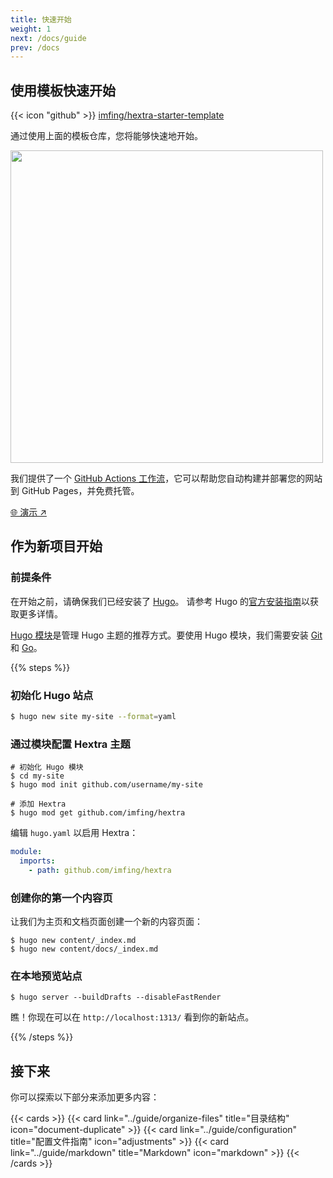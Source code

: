 ```yaml
---
title: 快速开始
weight: 1
next: /docs/guide
prev: /docs
---
```


## 使用模板快速开始

{{< icon "github" >}}&nbsp;[imfing/hextra-starter-template](https://github.com/imfing/hextra-starter-template)

通过使用上面的模板仓库，您将能够快速地开始。

<img src="https://docs.github.com/assets/cb-77734/mw-1440/images/help/repository/use-this-template-button.webp" width="500">

我们提供了一个 [GitHub Actions 工作流](https://docs.github.com/cn/pages/getting-started-with-github-pages/configuring-a-publishing-source-for-your-github-pages-site#publishing-with-a-custom-github-actions-workflow)，它可以帮助您自动构建并部署您的网站到 GitHub Pages，并免费托管。

[🌐 演示 ↗](https://imfing.github.io/hextra-starter-template/)

## 作为新项目开始

### 前提条件

在开始之前，请确保我们已经安装了 [Hugo](https://gohugo.io/)。
请参考 Hugo 的[官方安装指南](https://gohugo.io/installation/)以获取更多详情。

[Hugo 模块](https://gohugo.io/hugo-modules/)是管理 Hugo 主题的推荐方式。要使用 Hugo 模块，我们需要安装 [Git](https://git-scm.com/) 和 [Go](https://go.dev/)。

{{% steps %}}

### 初始化 Hugo 站点

```bash
$ hugo new site my-site --format=yaml
```

### 通过模块配置 Hextra 主题

```shell
# 初始化 Hugo 模块
$ cd my-site
$ hugo mod init github.com/username/my-site

# 添加 Hextra 
$ hugo mod get github.com/imfing/hextra
```

编辑 `hugo.yaml` 以启用 Hextra：

```yaml
module:
  imports:
    - path: github.com/imfing/hextra
```

### 创建你的第一个内容页

让我们为主页和文档页面创建一个新的内容页面：

```shell
$ hugo new content/_index.md
$ hugo new content/docs/_index.md
```

### 在本地预览站点

```shell
$ hugo server --buildDrafts --disableFastRender
```

瞧！你现在可以在 `http://localhost:1313/` 看到你的新站点。

{{% /steps %}}

## 接下来

你可以探索以下部分来添加更多内容：

{{< cards >}}
  {{< card link="../guide/organize-files" title="目录结构" icon="document-duplicate" >}}
  {{< card link="../guide/configuration" title="配置文件指南" icon="adjustments" >}}
  {{< card link="../guide/markdown" title="Markdown" icon="markdown" >}}
{{< /cards >}}
